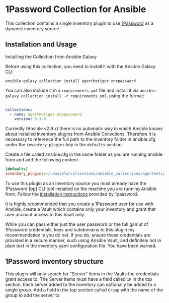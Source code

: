 # 1Password Collection for Ansible

This collection contains a single inventory plugin to use [1Password](https://1password.com/) as a dynamic inventory source.

## Installation and Usage

Installing the Collection from Ansible Galaxy

Before using this collection, you need to install it with the Ansible Galaxy CLI:

```
ansible-galaxy collection install agarthetiger.onepassword
```

You can also include it in a `requirements.yml` file and install it via `ansible-galaxy collection install -r requirements.yml`, using the format:

```yaml
---
collections:
  - name: agarthetiger.onepassword
    version: 0.1.0
```

Currently (Ansible v2.9.x) there is no automatic way in which Ansible knows about installed inventory plugins from Ansible Collections. Therefore it is necessary to reference the full path to the inventory folder in ansible.cfg under the `inventory_plugins` key in the `defaults` section. 

Create a file called ansible.cfg in the same folder as you are running ansible from and add the following content. 

```ini
[defaults]
inventory_plugins=~/.ansible/collections/ansible_collections/agarthetiger/onepassword/plugins/inventory
```

To use this plugin as an inventory source you must already have the 1Password [op] CLI tool installed on the machine you are running Ansible from. Follow the [installation instructions](https://support.1password.com/command-line-getting-started/) provided by 1password. 

It is highly recommended that you create a 1Password user for use with Ansible, create a Vault which contains only your inventory and grant that user account access to this Vault only.

While you can pass either just the user password or the full gamut of 1Password credentials, keys and subdomains to this plugin my recommendation is you do not. If you do, ensure these credentials are provided in a secure manner, such using Ansible Vault, and definitely not in plain text in the inventory yaml configuration file. You have been warned. 

## 1Password inventory structure

This plugin will only search for "Server" items in the Vaults the credentials grant access to. The Server items must have a field called `IP` in the top section. Each server added to the inventory can optionally be added to a single group. Add a field in the top section called `Group` with the name of the group to add the server to. 
